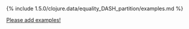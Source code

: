 {% include 1.5.0/clojure.data/equality_DASH_partition/examples.md %}

[Please add examples!](https://github.com/arrdem/grimoire/edit/master/_includes/1.6.0/clojure.data/equality_DASH_partition/examples.md)
